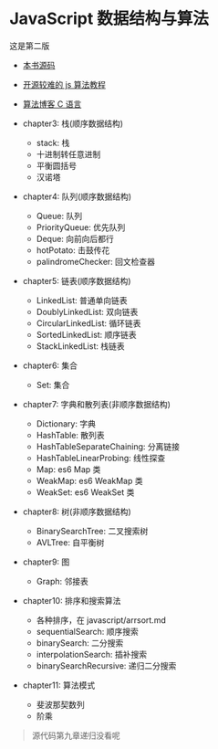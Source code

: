 # JavaScript 数据结构与算法

这是第二版

- [本书源码](https://github.com/loiane/javascript-datastructures-algorithms)
- [开源较难的 js 算法教程](https://github.com/trekhleb/javascript-algorithms)
- [算法博客 C 语言](https://www.gitbook.com/book/wizardforcel/the-art-of-programming-by-july)

- chapter3: 栈(顺序数据结构)
  - stack: 栈
  - 十进制转任意进制
  - 平衡圆括号
  - 汉诺塔
- chapter4: 队列(顺序数据结构)
  - Queue: 队列
  - PriorityQueue: 优先队列
  - Deque: 向前向后都行
  - hotPotato: 击鼓传花
  - palindromeChecker: 回文检查器
- chapter5: 链表(顺序数据结构)
  - LinkedList: 普通单向链表
  - DoublyLinkedList: 双向链表
  - CircularLinkedList: 循环链表
  - SortedLinkedList: 顺序链表
  - StackLinkedList: 栈链表
- chapter6: 集合
  - Set: 集合
- chapter7: 字典和散列表(非顺序数据结构)
  - Dictionary: 字典
  - HashTable: 散列表
  - HashTableSeparateChaining: 分离链接
  - HashTableLinearProbing: 线性探查
  - Map: es6 Map 类
  - WeakMap: es6 WeakMap 类
  - WeakSet: es6 WeakSet 类
- chapter8: 树(非顺序数据结构)
  - BinarySearchTree: 二叉搜索树
  - AVLTree: 自平衡树
- chapter9: 图
  - Graph: 邻接表
- chapter10: 排序和搜索算法
  - 各种排序，在 javascript/arrsort.md
  - sequentialSearch: 顺序搜索
  - binarySearch: 二分搜索
  - interpolationSearch: 插补搜索
  - binarySearchRecursive: 递归二分搜索
- chapter11: 算法模式
  - 斐波那契数列
  - 阶乘

> 源代码第九章递归没看呢